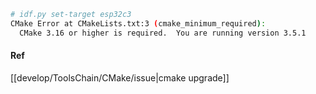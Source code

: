 ```bash
# idf.py set-target esp32c3
CMake Error at CMakeLists.txt:3 (cmake_minimum_required):
  CMake 3.16 or higher is required.  You are running version 3.5.1
```

#### Ref
[[develop/ToolsChain/CMake/issue|cmake upgrade]]
